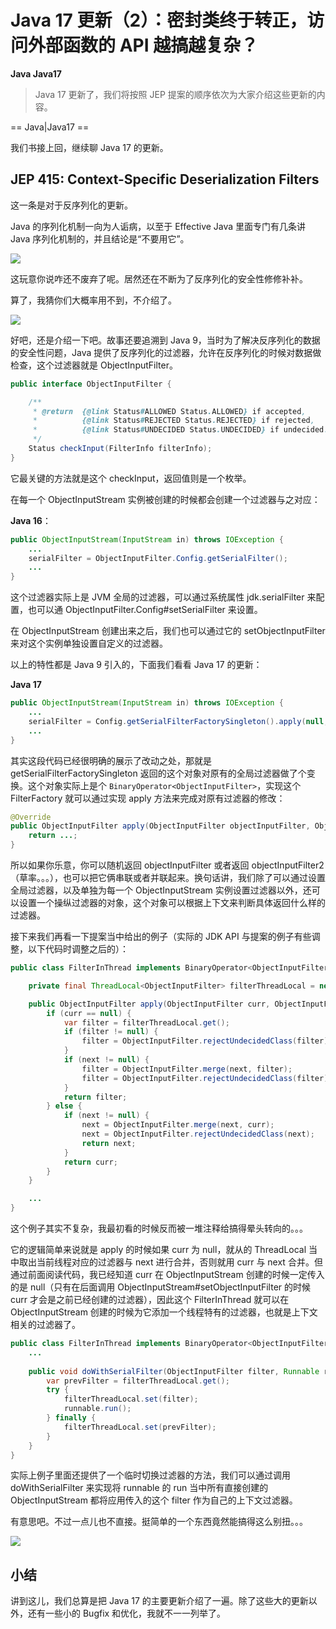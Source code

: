 # Java 17 更新（2）：密封类终于转正，访问外部函数的 API 越搞越复杂？

**Java Java17**

> Java 17 更新了，我们将按照 JEP 提案的顺序依次为大家介绍这些更新的内容。

==  Java|Java17 ==

我们书接上回，继续聊 Java 17 的更新。

## JEP 415: Context-Specific Deserialization Filters

这一条是对于反序列化的更新。

Java 的序列化机制一向为人诟病，以至于 Effective Java 里面专门有几条讲 Java 序列化机制的，并且结论是“不要用它”。

![](https://kotlinblog-1251218094.costj.myqcloud.com/6c8656be-f0d8-432e-9bfd-94a1fbd7cd6c/media/Java17-Updates/8941D48B.jpg)

这玩意你说咋还不废弃了呢。居然还在不断为了反序列化的安全性修修补补。

算了，我猜你们大概率用不到，不介绍了。

![](https://kotlinblog-1251218094.costj.myqcloud.com/6c8656be-f0d8-432e-9bfd-94a1fbd7cd6c/media/Java17-Updates/8942EB6A.jpg)

好吧，还是介绍一下吧。故事还要追溯到 Java 9，当时为了解决反序列化的数据的安全性问题，Java 提供了反序列化的过滤器，允许在反序列化的时候对数据做检查，这个过滤器就是 ObjectInputFilter。

```java
public interface ObjectInputFilter {

    /**
     * @return  {@link Status#ALLOWED Status.ALLOWED} if accepted,
     *          {@link Status#REJECTED Status.REJECTED} if rejected,
     *          {@link Status#UNDECIDED Status.UNDECIDED} if undecided.
     */
    Status checkInput(FilterInfo filterInfo);
}
```

它最关键的方法就是这个 checkInput，返回值则是一个枚举。

在每一个 ObjectInputStream 实例被创建的时候都会创建一个过滤器与之对应：

**Java 16**：

```java
public ObjectInputStream(InputStream in) throws IOException {
    ...
    serialFilter = ObjectInputFilter.Config.getSerialFilter();
    ...
}
```

这个过滤器实际上是 JVM 全局的过滤器，可以通过系统属性 jdk.serialFilter 来配置，也可以通 ObjectInputFilter.Config#setSerialFilter 来设置。

在 ObjectInputStream 创建出来之后，我们也可以通过它的 setObjectInputFilter 来对这个实例单独设置自定义的过滤器。

以上的特性都是 Java 9 引入的，下面我们看看 Java 17 的更新：

**Java 17**

```java
public ObjectInputStream(InputStream in) throws IOException {
    ...
    serialFilter = Config.getSerialFilterFactorySingleton().apply(null, Config.getSerialFilter());
    ...
}
```

其实这段代码已经很明确的展示了改动之处，那就是 getSerialFilterFactorySingleton 返回的这个对象对原有的全局过滤器做了个变换。这个对象实际上是个 `BinaryOperator<ObjectInputFilter>`，实现这个 FilterFactory 就可以通过实现 apply 方法来完成对原有过滤器的修改：

```java
@Override
public ObjectInputFilter apply(ObjectInputFilter objectInputFilter, ObjectInputFilter objectInputFilter2) {
    return ...;
}
```

所以如果你乐意，你可以随机返回 objectInputFilter 或者返回 objectInputFilter2（草率。。。），也可以把它俩串联或者并联起来。换句话讲，我们除了可以通过设置全局过滤器，以及单独为每一个 ObjectInputStream 实例设置过滤器以外，还可以设置一个操纵过滤器的对象，这个对象可以根据上下文来判断具体返回什么样的过滤器。

接下来我们再看一下提案当中给出的例子（实际的 JDK API 与提案的例子有些调整，以下代码时调整之后的）：

```java
public class FilterInThread implements BinaryOperator<ObjectInputFilter> {

    private final ThreadLocal<ObjectInputFilter> filterThreadLocal = new ThreadLocal<>();

    public ObjectInputFilter apply(ObjectInputFilter curr, ObjectInputFilter next) {
        if (curr == null) {
            var filter = filterThreadLocal.get();
            if (filter != null) {
                filter = ObjectInputFilter.rejectUndecidedClass(filter);
            }
            if (next != null) {
                filter = ObjectInputFilter.merge(next, filter);
                filter = ObjectInputFilter.rejectUndecidedClass(filter);
            }
            return filter;
        } else {
            if (next != null) {
                next = ObjectInputFilter.merge(next, curr);
                next = ObjectInputFilter.rejectUndecidedClass(next);
                return next;
            }
            return curr;
        }
    }

    ...
}
```

这个例子其实不复杂，我最初看的时候反而被一堆注释给搞得晕头转向的。。。

它的逻辑简单来说就是 apply 的时候如果 curr 为 null，就从的 ThreadLocal 当中取出当前线程对应的过滤器与 next 进行合并，否则就用 curr 与 next 合并。但通过前面阅读代码，我已经知道 curr 在 ObjectInputStream 创建的时候一定传入的是 null（只有在后面调用 ObjectInputStream#setObjectInputFilter 的时候 curr 才会是之前已经创建的过滤器），因此这个 FilterInThread 就可以在 ObjectInputStream 创建的时候为它添加一个线程特有的过滤器，也就是上下文相关的过滤器了。

```java
public class FilterInThread implements BinaryOperator<ObjectInputFilter> {
    ...
    
    public void doWithSerialFilter(ObjectInputFilter filter, Runnable runnable) {
        var prevFilter = filterThreadLocal.get();
        try {
            filterThreadLocal.set(filter);
            runnable.run();
        } finally {
            filterThreadLocal.set(prevFilter);
        }
    }
}
```

实际上例子里面还提供了一个临时切换过滤器的方法，我们可以通过调用 doWithSerialFilter 来实现将 runnable 的 run 当中所有直接创建的 ObjectInputStream 都将应用传入的这个 filter 作为自己的上下文过滤器。

有意思吧。不过一点儿也不直接。挺简单的一个东西竟然能搞得这么别扭。。。

![](https://kotlinblog-1251218094.costj.myqcloud.com/6c8656be-f0d8-432e-9bfd-94a1fbd7cd6c/media/Java17-Updates/00DC34EC.gif)

## 小结

讲到这儿，我们总算是把 Java 17 的主要更新介绍了一遍。除了这些大的更新以外，还有一些小的 Bugfix 和优化，我就不一一列举了。
